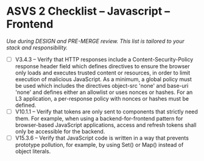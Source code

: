 # ASVS 2 Checklist – Javascript – Frontend

_Use during DESIGN and PRE-MERGE review. This list is tailored to your stack and responsibility._

- [ ] V3.4.3 – Verify that HTTP responses include a Content-Security-Policy response header field which defines directives to ensure the browser only loads and executes trusted content or resources, in order to limit execution of malicious JavaScript. As a minimum, a global policy must be used which includes the directives object-src 'none' and base-uri 'none' and defines either an allowlist or uses nonces or hashes. For an L3 application, a per-response policy with nonces or hashes must be defined.
- [ ] V10.1.1 – Verify that tokens are only sent to components that strictly need them. For example, when using a backend-for-frontend pattern for browser-based JavaScript applications, access and refresh tokens shall only be accessible for the backend.
- [ ] V15.3.6 – Verify that JavaScript code is written in a way that prevents prototype pollution, for example, by using Set() or Map() instead of object literals.

